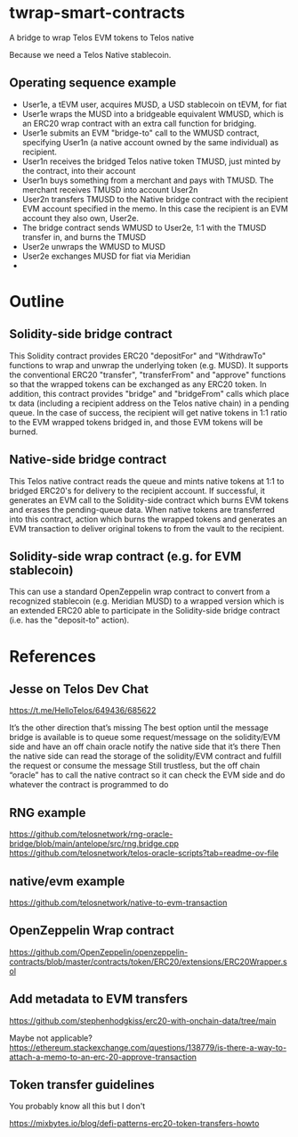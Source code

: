 # twrap-smart-contracts
A bridge to wrap Telos EVM tokens to Telos native

Because we need a Telos Native stablecoin.
## Operating sequence example
* User1e, a tEVM user, acquires MUSD, a USD stablecoin on tEVM, for fiat
* User1e wraps the MUSD into a bridgeable equivalent WMUSD, which is an ERC20 wrap contract with an extra call function for bridging.
* User1e submits an EVM "bridge-to" call to the WMUSD contract, specifying User1n (a native account owned by the same individual) as recipient.
* User1n receives the bridged Telos native token TMUSD, just minted by the contract, into their account
* User1n buys something from a merchant and pays with TMUSD. The merchant receives TMUSD into account User2n
* User2n transfers TMUSD to the Native bridge contract with the recipient EVM account specified in the memo. In this case the recipient is an EVM account they also own, User2e.
* The bridge contract sends WMUSD to User2e, 1:1 with the TMUSD transfer in, and burns the TMUSD
* User2e unwraps the WMUSD to MUSD
* User2e exchanges MUSD for fiat via Meridian
* 
# Outline
## Solidity-side bridge contract
This Solidity contract provides ERC20 "depositFor" and "WithdrawTo" functions to wrap and unwrap the underlying token (e.g. MUSD). It supports the conventional ERC20 "transfer", "transferFrom" and "approve" functions so that the wrapped tokens can be exchanged as any ERC20 token. In addition, this contract provides  "bridge" and "bridgeFrom" calls which place tx data (including a recipient address on the Telos native chain) in a pending queue. In the case of success, the recipient will get native tokens in 1:1 ratio to the EVM wrapped tokens bridged in, and those EVM tokens will be burned. 

## Native-side bridge contract
This Telos native contract reads the queue and mints native tokens at 1:1 to bridged ERC20's for delivery to the recipient account. If successful, it generates an EVM call to the Solidity-side contract which burns EVM tokens and erases the pending-queue data.
When native tokens are transferred into this contract,  action which burns the wrapped tokens and generates an EVM transaction to deliver original tokens to from the vault to the recipient.

## Solidity-side wrap contract (e.g. for EVM stablecoin)
This can use a standard OpenZeppelin wrap contract to convert from a recognized stablecoin (e.g. Meridian MUSD) to a wrapped version which is an extended ERC20 able to participate in the Solidity-side bridge contract (i.e. has the "deposit-to" action).


# References
## Jesse on Telos Dev Chat
https://t.me/HelloTelos/649436/685622

It’s the other direction that’s missing
The best option until the message bridge is available is to queue some request/message on the solidity/EVM side and have an off chain oracle notify the native side that it’s there
Then the native side can read the storage of the solidity/EVM contract and fulfill the request or consume the message
Still trustless, but the off chain “oracle” has to call the native contract so it can check the EVM side and do whatever the contract is programmed to do

## RNG example
https://github.com/telosnetwork/rng-oracle-bridge/blob/main/antelope/src/rng.bridge.cpp
https://github.com/telosnetwork/telos-oracle-scripts?tab=readme-ov-file

## native/evm example
https://github.com/telosnetwork/native-to-evm-transaction

## OpenZeppelin Wrap contract
https://github.com/OpenZeppelin/openzeppelin-contracts/blob/master/contracts/token/ERC20/extensions/ERC20Wrapper.sol

## Add metadata to EVM transfers
https://github.com/stephenhodgkiss/erc20-with-onchain-data/tree/main

Maybe not applicable?
https://ethereum.stackexchange.com/questions/138779/is-there-a-way-to-attach-a-memo-to-an-erc-20-approve-transaction

## Token transfer guidelines
You probably know all this but I don't

https://mixbytes.io/blog/defi-patterns-erc20-token-transfers-howto
